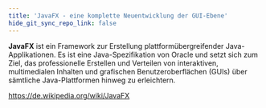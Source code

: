```yaml
---
title: 'JavaFX - eine komplette Neuentwicklung der GUI-Ebene'
hide_git_sync_repo_link: false
---
```


**JavaFX** ist ein Framework zur Erstellung plattformübergreifender Java-Applikationen. Es ist eine Java-Spezifikation von Oracle und setzt sich zum Ziel, das professionelle Erstellen und Verteilen von interaktiven, multimedialen Inhalten und grafischen Benutzeroberflächen (GUIs) über sämtliche Java-Plattformen hinweg zu erleichtern.

https://de.wikipedia.org/wiki/JavaFX